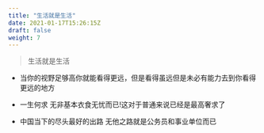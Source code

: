 ```yaml
---
title: "生活就是生活"
date: 2021-01-17T15:26:15Z
draft: false
weight: 7
---
```


> 生活就是生活

+ 当你的视野足够高你就能看得更远，但是看得虽远但是未必有能力去到你看得更远的地方

+ 一生何求 无非基本衣食无忧而已!这对于普通来说已经是最高奢求了
+ 中国当下的尽头最好的出路 无他之路就是公务员和事业单位而已







